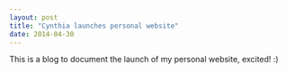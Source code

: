 ```yaml
---
layout: post
title: "Cynthia launches personal website"
date: 2014-04-30
---
```


This is a blog to document the launch of my personal website, excited! :) 
